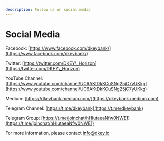 ```yaml
---
description: Follow us on social media
---
```


# Social Media

Facebook: [https://www.facebook.com/dkeybank/](https://www.facebook.com/dkeybank/)

Twitter: [https://twitter.com/DKEY\_Horizon](https://twitter.com/DKEY\_Horizon)

YouTube Channel: [https://www.youtube.com/channel/UC6AKtDkKCuSNg25jC7yUKkg](https://www.youtube.com/channel/UC6AKtDkKCuSNg25jC7yUKkg)

Medium: [https://dkeybank.medium.com/](https://dkeybank.medium.com)

Telegram Channel: [https://t.me/dkeybank](https://t.me/dkeybank)

Telegram Group: [https://t.me/joinchat/hHIutaeaNfw0NWE1](https://t.me/joinchat/hHIutaeaNfw0NWE1)



For more information, please contact info@dkey.io&#x20;

